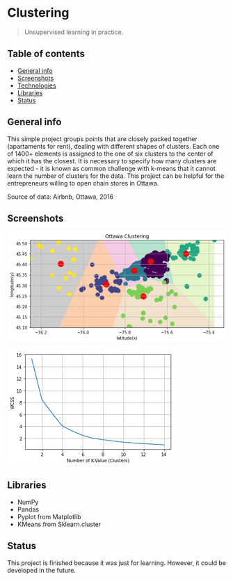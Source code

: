 # Clustering
> Unsupervised learning in practice.
 
## Table of contents
* [General info](#general-info)
* [Screenshots](#screenshots)
* [Technologies](#technologies)
* [Libraries](#libraries)
* [Status](#status)

## General info
This simple project groups points that are closely packed together (apartaments for rent), dealing with different shapes of clusters. 
Each one of 1400+ elements is assigned to the one of six clusters to the center of which it has the closest.
It is necessary to specify how many clusters are expected - it is known as common challenge with k-means that it cannot learn the number of clusters for the data.
This project can be helpful for the entrepreneurs willing to open chain stores in Ottawa.

Source of data: Airbnb, Ottawa, 2016

## Screenshots

![Map of Ottawa with clusters](./images/ottawa_clustering.png)

![Chart 'the Elbow' - helps figure out number of clusters](./images/elbow.png)

## Libraries
* NumPy
* Pandas
* Pyplot from Matplotlib
* KMeans from Sklearn.cluster

## Status
This project is finished because it was just for learning.
However, it could be developed in the future.
